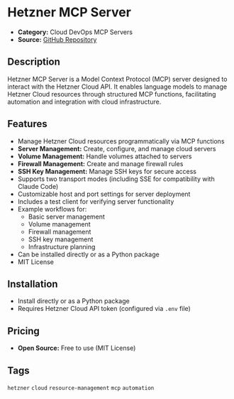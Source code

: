 # Hetzner MCP Server

- **Category:** Cloud DevOps MCP Servers
- **Source:** [GitHub Repository](https://github.com/dkruyt/mcp-hetzner)

## Description
Hetzner MCP Server is a Model Context Protocol (MCP) server designed to interact with the Hetzner Cloud API. It enables language models to manage Hetzner Cloud resources through structured MCP functions, facilitating automation and integration with cloud infrastructure.

## Features
- Manage Hetzner Cloud resources programmatically via MCP functions
- **Server Management:** Create, configure, and manage cloud servers
- **Volume Management:** Handle volumes attached to servers
- **Firewall Management:** Create and manage firewall rules
- **SSH Key Management:** Manage SSH keys for secure access
- Supports two transport modes (including SSE for compatibility with Claude Code)
- Customizable host and port settings for server deployment
- Includes a test client for verifying server functionality
- Example workflows for:
  - Basic server management
  - Volume management
  - Firewall management
  - SSH key management
  - Infrastructure planning
- Can be installed directly or as a Python package
- MIT License

## Installation
- Install directly or as a Python package
- Requires Hetzner Cloud API token (configured via `.env` file)

## Pricing
- **Open Source:** Free to use (MIT License)

## Tags
`hetzner` `cloud` `resource-management` `mcp` `automation`